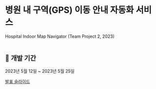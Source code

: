 # 병원 내 구역(GPS) 이동 안내 자동화 서비스
Hospital Indoor Map Navigator (Team Project 2, 2023) <br><br>

## 📆 개발 기간
2023년 5월 12일 ~ 2023년 5월 25일

[발표 슬라이드](https://www.canva.com/design/DAFjJmHmyu4/qRjdVD_4INvdg10CBc_WMQ/view?utm_content=DAFjJmHmyu4&utm_campaign=designshare&utm_medium=link&utm_source=publishsharelink)<br><br>
